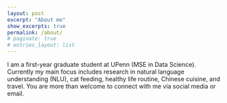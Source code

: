 ```yaml
---
layout: post
excerpt: "About me"
show_excerpts: true
permalink: /about/
# paginate: true
# entries_layout: list
---
```


I am a first-year graduate student at UPenn (MSE in Data Science). Currently my main focus includes research in natural language understanding (NLU), cat feeding, healthy life routine, Chinese cuisine, and travel. You are more than welcome to connect with me via social media or email.